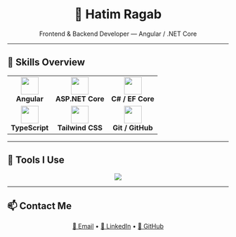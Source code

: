 <h1 align="center">🧠 Hatim Ragab</h1>
<p align="center">Frontend & Backend Developer — Angular / .NET Core</p>

---

## 🚀 Skills Overview

<div align="center">

<table>
  <tr>
    <td align="center">
      <img src="https://skillicons.dev/icons?i=angular" width="40" /><br/>
      <b>Angular</b><br/>
    </td>
    <td align="center">
      <img src="https://skillicons.dev/icons?i=dotnet" width="40" /><br/>
      <b>ASP.NET Core</b><br/>
    </td>
    <td align="center">
      <img src="https://skillicons.dev/icons?i=cs" width="40" /><br/>
      <b>C# / EF Core</b><br/>
    </td>
  </tr>
  <tr>
    <td align="center">
      <img src="https://skillicons.dev/icons?i=ts" width="40" /><br/>
      <b>TypeScript</b><br/>
    </td>
    <td align="center">
      <img src="https://skillicons.dev/icons?i=tailwind" width="40" /><br/>
      <b>Tailwind CSS</b><br/>
    </td>
    <td align="center">
      <img src="https://skillicons.dev/icons?i=git" width="40" /><br/>
      <b>Git / GitHub</b><br/>
    </td>
  </tr>
</table>

</div>

---

## 🧰 Tools I Use

<p align="center">
  <img src="https://skillicons.dev/icons?i=vscode,postman,github,figma,sqlserver,azure,javascript" />
</p>

---

## 📫 Contact Me

<p align="center">
  <a href="mailto:altorbed7@email.com">📧 Email</a> •
  <a href="https://www.linkedin.com/in/h3tim">🔗 LinkedIn</a> •
  <a href="https://github.com/H3TOom">🐙 GitHub</a>
</p>
